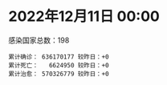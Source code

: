 
# 2022年12月11日 00:00
感染国家总数：198
```
累计确诊： 636170177 较昨日：+0
累计死亡：   6624950 较昨日：+0
累计治愈： 570326779 较昨日：+0
```
<div id="main" style="width:100%;height:800px;margin-bottom:10px;"></div>
<div id="second" style="width:100%;height:1000px;margin-bottom:10px;"></div>
<div id="third" style="width:100%;height:1000px;margin-bottom:10px;"></div>
<div id="last" style="width:100%;height:3000px;"></div>

<script>
import * as echarts from "echarts";
export default {
  mounted () {
    this.chart = echarts.init(document.getElementById("main"), "dark")
    this.secondChart = echarts.init(document.getElementById("second"), "dark")
    this.thirdChart = echarts.init(document.getElementById("third"), "dark")
    this.lastChart = echarts.init(document.getElementById("last"), "dark")
    var option = {
      tooltip: { trigger: "axis", axisPointer: { type: "shadow" } },
      legend: {},
      grid: { left: "3%", right: "4%", bottom: "3%", containLabel: true },
      xAxis: { type: "value" },
      yAxis: {
        type: "category", data: ["意大利","日本","韩国","巴西","德国","法国","印度","美国",]
      },
      series: [
        { name: "新增确诊", type: "bar", stack: "total", label: { show: true }, emphasis: { focus: "series" }, data: [0,0,0,0,0,0,0,0,] }, 
        { name: "累计确诊", type: "bar", stack: "total", label: { show: true }, emphasis: { focus: "series" }, data: [24709404,25814888,27674163,35588456,36758926,38396939,44675733,101254467,] }, 
        { name: "新增死亡", type: "bar", stack: "total", label: { show: true }, emphasis: { focus: "series" }, data: [0,0,0,0,0,0,0,0,] }, 
        { name: "累计死亡", type: "bar", stack: "total", label: { show: true }, emphasis: { focus: "series" }, data: [182419,51290,31029,690837,158966,159611,530654,1109679,] }, 
        { name: "累计治愈", type: "bar", stack: "total", label: { show: true }, emphasis: { focus: "series" }, data: [24003910,20806969,26623754,34354889,36053200,37175118,44139948,98500343,] },]
    }
    this.chart.setOption(option);
    var secondOption = {
      tooltip: { trigger: "axis", axisPointer: { type: "shadow" } },
      legend: {},
      grid: { left: "3%", right: "4%", bottom: "3%", containLabel: true },
      xAxis: { type: "value" },
      yAxis: {
        type: "category", data: ["墨西哥","伊朗","荷兰","阿根廷","澳大利亚","越南","西班牙","土耳其","俄罗斯","英国",]
      },
      series: [
        { name: "新增确诊", type: "bar", stack: "total", label: { show: true }, emphasis: { focus: "series" }, data: [0,0,0,0,0,0,0,0,0,0,] }, 
        { name: "累计确诊", type: "bar", stack: "total", label: { show: true }, emphasis: { focus: "series" }, data: [7156730,7560067,8550311,9739856,10856941,11520037,13632635,17005537,21650659,24024746,] }, 
        { name: "新增死亡", type: "bar", stack: "total", label: { show: true }, emphasis: { focus: "series" }, data: [0,0,0,0,0,0,0,0,0,0,] }, 
        { name: "累计死亡", type: "bar", stack: "total", label: { show: true }, emphasis: { focus: "series" }, data: [330667,144652,22936,130034,16462,43178,116422,101400,392506,197253,] }, 
        { name: "累计治愈", type: "bar", stack: "total", label: { show: true }, emphasis: { focus: "series" }, data: [6412560,7335444,8503531,9591684,10546102,10609473,13422605,0,21049420,24692,] },]
    }
    this.secondChart.setOption(secondOption);
    var thirdOption = {
      tooltip: { trigger: "axis", axisPointer: { type: "shadow" } },
      legend: {},
      grid: { left: "3%", right: "4%", bottom: "3%", containLabel: true },
      xAxis: { type: "value" },
      yAxis: {
        type: "category", data: ["以色列","智利","马来西亚","乌克兰","希腊","葡萄牙","奥地利","哥伦比亚","波兰","印度尼西亚",]
      },
      series: [
        { name: "新增确诊", type: "bar", stack: "total", label: { show: true }, emphasis: { focus: "series" }, data: [0,0,0,0,0,0,0,0,0,0,] }, 
        { name: "累计确诊", type: "bar", stack: "total", label: { show: true }, emphasis: { focus: "series" }, data: [4736104,4953194,5008452,5346094,5448700,5549479,5604611,6323357,6356979,6695010,] }, 
        { name: "新增死亡", type: "bar", stack: "total", label: { show: true }, emphasis: { focus: "series" }, data: [0,0,0,0,0,0,0,0,0,0,] }, 
        { name: "累计死亡", type: "bar", stack: "total", label: { show: true }, emphasis: { focus: "series" }, data: [11906,62683,36748,110640,34482,25584,21257,141943,118371,160175,] }, 
        { name: "累计治愈", type: "bar", stack: "total", label: { show: true }, emphasis: { focus: "series" }, data: [4710702,4880464,4951236,5221792,5370208,5505932,5532115,6145467,5335940,6491519,] },]
    }
    this.thirdChart.setOption(thirdOption);
    var lastOption = {
      tooltip: { trigger: "axis", axisPointer: { type: "shadow" } },
      legend: {},
      grid: { left: "3%", right: "4%", bottom: "3%", containLabel: true },
      xAxis: { type: "value" },
      yAxis: {
        type: "category", data: ["朝鲜","西撒哈拉","蒙特塞拉特岛","梵蒂冈","红宝石公主号","钻石公主号","圣文森特岛","列支敦士登公国","安圭拉","圣多美和普林西比","特克斯和凯科斯群岛","圣基茨和尼维斯","乍得","塞拉利昂","利比里亚","几内亚比绍","科摩罗","安提瓜和巴布达","尼日尔","厄立特里亚","也门","冈比亚","中非共和国","吉布提","摩纳哥","多米尼克","萨摩亚","赤道几内亚","塔吉克斯坦","南苏丹","尼加拉瓜","格林纳达","直布罗陀","布基纳法索","圣马力诺","东帝汶","刚果（布）","索马里","贝宁","圣卢西亚","马里","海地","莱索托","巴哈马","几内亚","多哥","坦桑尼亚","毛里求斯","阿鲁巴","巴布亚新几内亚","安道尔","加蓬","塞舌尔","布隆迪","叙利亚","不丹","佛得角","毛里塔尼亚","苏丹","马达加斯加","斐济","伯利兹","圭亚那","斯威士兰","新喀里多尼亚","法属波利尼西亚","苏里南","科特迪瓦","马拉维","塞内加尔","刚果（金）","法属圭亚那","巴巴多斯","安哥拉","马耳他","喀麦隆","卢旺达","柬埔寨","波多黎各","牙买加","乌干达","纳米比亚","加纳","特立尼达和多巴哥","马尔代夫","萨尔瓦多","阿富汗","吉尔吉斯斯坦","冰岛","老挝","马提尼克岛","莫桑比克","乌兹别克斯坦","津巴布韦","文莱","尼日利亚","阿尔及利亚","黑山","卢森堡","博茨瓦纳","阿尔巴尼亚","赞比亚","肯尼亚","北马其顿","阿曼","波黑","亚美尼亚","洪都拉斯","卡塔尔","埃塞俄比亚","利比亚","埃及","委内瑞拉","摩尔多瓦","爱沙尼亚","巴勒斯坦","塞浦路斯","缅甸","多米尼加","科威特","斯里兰卡","巴林","巴拉圭","阿塞拜疆","沙特阿拉伯","拉脱维亚","蒙古国","白俄罗斯","乌拉圭","尼泊尔","巴拿马","厄瓜多尔","阿联酋","古巴","玻利维亚","突尼斯","哥斯达黎加","危地马拉","黎巴嫩","克罗地亚","摩洛哥","斯洛文尼亚","立陶宛","保加利亚","哈萨克斯坦","芬兰","挪威","巴基斯坦","爱尔兰","约旦","格鲁吉亚","斯洛伐克","新西兰","孟加拉国","匈牙利","新加坡","塞尔维亚","伊拉克","瑞典","丹麦","罗马尼亚","南非","菲律宾","瑞士","秘鲁","加拿大","捷克","比利时","泰国",]
      },
      series: [
        { name: "新增确诊", type: "bar", stack: "total", label: { show: true }, emphasis: { focus: "series" }, data: [0,0,0,0,0,0,0,0,0,0,0,0,0,0,0,0,0,0,0,0,0,0,0,0,0,0,0,0,0,0,0,0,0,0,0,0,0,0,0,0,0,0,0,0,0,0,0,0,0,0,0,0,0,0,0,0,0,0,0,0,0,0,0,0,0,0,0,0,0,0,0,0,0,0,0,0,0,0,0,0,0,0,0,0,0,0,0,0,0,0,0,0,0,0,0,0,0,0,0,0,0,0,0,0,0,0,0,0,0,0,0,0,0,0,0,0,0,0,0,0,0,0,0,0,0,0,0,0,0,0,0,0,0,0,0,0,0,0,0,0,0,0,0,0,0,0,0,0,0,0,0,0,0,0,0,0,0,0,0,0,0,0,0,0,0,0,0,0,0,] }, 
        { name: "累计确诊", type: "bar", stack: "total", label: { show: true }, emphasis: { focus: "series" }, data: [1,10,11,29,620,712,2298,3026,3904,6279,6446,6552,7647,7760,8035,8848,8977,9106,9931,10189,11945,12586,15311,15690,15713,15760,15967,17184,17786,18352,18491,19613,20207,21631,22406,23364,25375,27300,27980,29550,32763,33874,34490,37491,38153,39336,40806,41272,43693,46427,47446,48973,50068,51018,57412,62512,63107,63421,63660,67488,68451,69117,71728,73908,77127,77416,81581,87892,88220,88887,94452,96389,104416,104808,115941,123993,132811,138238,151732,152517,169810,169946,171023,185528,185632,201785,206504,206543,207504,217099,224468,230624,247838,259356,261440,266283,271140,284026,297757,326800,333491,333746,342093,345067,399119,400661,445828,458921,483552,495105,507100,515645,548150,595402,609769,620816,622101,633400,650990,662747,671745,697223,778895,824749,826117,967729,993997,994037,995402,1000929,1009252,1011132,1045285,1111518,1116117,1147145,1148914,1168635,1221049,1256445,1270007,1273067,1280029,1288785,1398482,1417909,1470650,1575441,1680548,1746997,1807654,1856981,1979614,2036760,2171056,2179044,2428978,2464375,2640369,3153540,3298738,4044761,4046849,4335513,4344977,4423053,4567205,4648042,4711528,] }, 
        { name: "新增死亡", type: "bar", stack: "total", label: { show: true }, emphasis: { focus: "series" }, data: [0,0,0,0,0,0,0,0,0,0,0,0,0,0,0,0,0,0,0,0,0,0,0,0,0,0,0,0,0,0,0,0,0,0,0,0,0,0,0,0,0,0,0,0,0,0,0,0,0,0,0,0,0,0,0,0,0,0,0,0,0,0,0,0,0,0,0,0,0,0,0,0,0,0,0,0,0,0,0,0,0,0,0,0,0,0,0,0,0,0,0,0,0,0,0,0,0,0,0,0,0,0,0,0,0,0,0,0,0,0,0,0,0,0,0,0,0,0,0,0,0,0,0,0,0,0,0,0,0,0,0,0,0,0,0,0,0,0,0,0,0,0,0,0,0,0,0,0,0,0,0,0,0,0,0,0,0,0,0,0,0,0,0,0,0,0,0,0,0,] }, 
        { name: "累计死亡", type: "bar", stack: "total", label: { show: true }, emphasis: { focus: "series" }, data: [1,1,1,0,10,13,12,59,12,77,36,46,194,126,294,176,161,146,312,103,2159,372,113,189,63,74,29,183,125,138,225,237,110,387,119,138,386,1361,163,404,742,860,706,833,464,290,845,1036,236,668,158,306,171,38,3163,21,412,997,4992,1413,878,688,1285,1422,314,649,1393,830,2685,1968,1456,411,567,1925,809,1965,1467,3056,2609,3399,3630,4080,1461,4268,311,4230,7839,2991,229,758,1071,2226,1637,5622,225,3155,6881,2790,1133,2793,3593,4019,5684,9591,4260,16212,8712,11051,685,7572,6437,24613,5829,11920,2799,5404,1242,19488,4384,2570,16808,1536,19646,9984,9481,6108,2179,7118,7541,12019,8533,35940,2348,8530,22253,29269,9046,19961,10741,17389,16287,6946,9442,38060,13693,7572,4498,30635,8159,14122,16888,20752,3337,29436,48337,1707,17429,25366,21202,7579,67289,102550,64845,14343,217604,48044,41952,33100,33285,] }, 
        { name: "累计治愈", type: "bar", stack: "total", label: { show: true }, emphasis: { focus: "series" }, data: [0,9,2,29,0,699,2233,2948,3879,6201,6392,6482,4874,0,7720,8642,8799,8954,8890,10086,9124,12189,14615,15427,15503,15673,1605,16880,17264,18115,4225,19358,16579,21143,22031,23102,24006,13182,27746,29095,31943,32915,25980,36366,37218,39039,0,39522,42438,43982,46952,48617,49606,50638,54244,61564,62581,62421,58082,65602,66524,68379,70237,72392,75257,0,0,87055,85065,86887,83728,11254,102435,102538,114560,118616,131112,135076,129614,99392,100431,165826,169553,181075,163687,179410,184190,196406,0,0,0,228310,241486,253061,243601,259640,182594,280919,288991,323747,328319,329690,335894,335261,384669,378493,434979,0,480478,472639,500610,442182,541243,504142,524990,614962,608786,607932,644785,660095,654901,694904,0,814444,813538,950319,989645,985592,986371,988859,991093,974018,1025832,1102851,1078983,0,860711,1136289,1087587,1236583,1252677,1244971,1263601,1246307,1383020,1376728,1463447,1538689,1668186,1731007,1776548,1834710,1942897,1986395,2109635,2103441,2400880,2437963,2598037,3137882,3227158,3912506,3963372,4246968,4006385,4321679,4515328,4588708,4649509,] },]
    }
    this.lastChart.setOption(lastOption);

    window.onresize = () => {
      this.chart.resize()
      this.secondChart.resize()
      this.thirdChart.resize()
      this.lastChart.resize()
    }
  }
};
</script>

|国家|新增确诊|累计确诊|新增死亡|累计死亡|累计治愈|
|:--:|---:|---:|---:|---:|---:|
|美国|0|101254467|0|1109679|98500343|
|印度|0|44675733|0|530654|44139948|
|法国|0|38396939|0|159611|37175118|
|德国|0|36758926|0|158966|36053200|
|巴西|0|35588456|0|690837|34354889|
|韩国|0|27674163|0|31029|26623754|
|日本|0|25814888|0|51290|20806969|
|意大利|0|24709404|0|182419|24003910|
|英国|0|24024746|0|197253|24692|
|俄罗斯|0|21650659|0|392506|21049420|
|土耳其|0|17005537|0|101400|0|
|西班牙|0|13632635|0|116422|13422605|
|越南|0|11520037|0|43178|10609473|
|澳大利亚|0|10856941|0|16462|10546102|
|阿根廷|0|9739856|0|130034|9591684|
|荷兰|0|8550311|0|22936|8503531|
|伊朗|0|7560067|0|144652|7335444|
|墨西哥|0|7156730|0|330667|6412560|
|印度尼西亚|0|6695010|0|160175|6491519|
|波兰|0|6356979|0|118371|5335940|
|哥伦比亚|0|6323357|0|141943|6145467|
|奥地利|0|5604611|0|21257|5532115|
|葡萄牙|0|5549479|0|25584|5505932|
|希腊|0|5448700|0|34482|5370208|
|乌克兰|0|5346094|0|110640|5221792|
|马来西亚|0|5008452|0|36748|4951236|
|智利|0|4953194|0|62683|4880464|
|以色列|0|4736104|0|11906|4710702|
|泰国|0|4711528|0|33285|4649509|
|比利时|0|4648042|0|33100|4588708|
|捷克|0|4567205|0|41952|4515328|
|加拿大|0|4423053|0|48044|4321679|
|秘鲁|0|4344977|0|217604|4006385|
|瑞士|0|4335513|0|14343|4246968|
|菲律宾|0|4046849|0|64845|3963372|
|南非|0|4044761|0|102550|3912506|
|罗马尼亚|0|3298738|0|67289|3227158|
|丹麦|0|3153540|0|7579|3137882|
|瑞典|0|2640369|0|21202|2598037|
|伊拉克|0|2464375|0|25366|2437963|
|塞尔维亚|0|2428978|0|17429|2400880|
|新加坡|0|2179044|0|1707|2103441|
|匈牙利|0|2171056|0|48337|2109635|
|孟加拉国|0|2036760|0|29436|1986395|
|新西兰|0|1979614|0|3337|1942897|
|斯洛伐克|0|1856981|0|20752|1834710|
|格鲁吉亚|0|1807654|0|16888|1776548|
|约旦|0|1746997|0|14122|1731007|
|爱尔兰|0|1680548|0|8159|1668186|
|巴基斯坦|0|1575441|0|30635|1538689|
|挪威|0|1470650|0|4498|1463447|
|芬兰|0|1417909|0|7572|1376728|
|哈萨克斯坦|0|1398482|0|13693|1383020|
|保加利亚|0|1288785|0|38060|1246307|
|立陶宛|0|1280029|0|9442|1263601|
|斯洛文尼亚|0|1273067|0|6946|1244971|
|摩洛哥|0|1270007|0|16287|1252677|
|克罗地亚|0|1256445|0|17389|1236583|
|黎巴嫩|0|1221049|0|10741|1087587|
|危地马拉|0|1168635|0|19961|1136289|
|哥斯达黎加|0|1148914|0|9046|860711|
|突尼斯|0|1147145|0|29269|0|
|玻利维亚|0|1116117|0|22253|1078983|
|古巴|0|1111518|0|8530|1102851|
|阿联酋|0|1045285|0|2348|1025832|
|厄瓜多尔|0|1011132|0|35940|974018|
|巴拿马|0|1009252|0|8533|991093|
|尼泊尔|0|1000929|0|12019|988859|
|乌拉圭|0|995402|0|7541|986371|
|白俄罗斯|0|994037|0|7118|985592|
|蒙古国|0|993997|0|2179|989645|
|拉脱维亚|0|967729|0|6108|950319|
|沙特阿拉伯|0|826117|0|9481|813538|
|阿塞拜疆|0|824749|0|9984|814444|
|巴拉圭|0|778895|0|19646|0|
|巴林|0|697223|0|1536|694904|
|斯里兰卡|0|671745|0|16808|654901|
|科威特|0|662747|0|2570|660095|
|多米尼加|0|650990|0|4384|644785|
|缅甸|0|633400|0|19488|607932|
|塞浦路斯|0|622101|0|1242|608786|
|巴勒斯坦|0|620816|0|5404|614962|
|爱沙尼亚|0|609769|0|2799|524990|
|摩尔多瓦|0|595402|0|11920|504142|
|委内瑞拉|0|548150|0|5829|541243|
|埃及|0|515645|0|24613|442182|
|利比亚|0|507100|0|6437|500610|
|埃塞俄比亚|0|495105|0|7572|472639|
|卡塔尔|0|483552|0|685|480478|
|洪都拉斯|0|458921|0|11051|0|
|亚美尼亚|0|445828|0|8712|434979|
|波黑|0|400661|0|16212|378493|
|阿曼|0|399119|0|4260|384669|
|北马其顿|0|345067|0|9591|335261|
|肯尼亚|0|342093|0|5684|335894|
|赞比亚|0|333746|0|4019|329690|
|阿尔巴尼亚|0|333491|0|3593|328319|
|博茨瓦纳|0|326800|0|2793|323747|
|卢森堡|0|297757|0|1133|288991|
|黑山|0|284026|0|2790|280919|
|阿尔及利亚|0|271140|0|6881|182594|
|尼日利亚|0|266283|0|3155|259640|
|文莱|0|261440|0|225|243601|
|津巴布韦|0|259356|0|5622|253061|
|乌兹别克斯坦|0|247838|0|1637|241486|
|莫桑比克|0|230624|0|2226|228310|
|马提尼克岛|0|224468|0|1071|0|
|老挝|0|217099|0|758|0|
|冰岛|0|207504|0|229|0|
|吉尔吉斯斯坦|0|206543|0|2991|196406|
|阿富汗|0|206504|0|7839|184190|
|萨尔瓦多|0|201785|0|4230|179410|
|马尔代夫|0|185632|0|311|163687|
|特立尼达和多巴哥|0|185528|0|4268|181075|
|加纳|0|171023|0|1461|169553|
|纳米比亚|0|169946|0|4080|165826|
|乌干达|0|169810|0|3630|100431|
|牙买加|0|152517|0|3399|99392|
|波多黎各|0|151732|0|2609|129614|
|柬埔寨|0|138238|0|3056|135076|
|卢旺达|0|132811|0|1467|131112|
|喀麦隆|0|123993|0|1965|118616|
|马耳他|0|115941|0|809|114560|
|安哥拉|0|104808|0|1925|102538|
|巴巴多斯|0|104416|0|567|102435|
|法属圭亚那|0|96389|0|411|11254|
|刚果（金）|0|94452|0|1456|83728|
|塞内加尔|0|88887|0|1968|86887|
|马拉维|0|88220|0|2685|85065|
|科特迪瓦|0|87892|0|830|87055|
|苏里南|0|81581|0|1393|0|
|法属波利尼西亚|0|77416|0|649|0|
|新喀里多尼亚|0|77127|0|314|75257|
|斯威士兰|0|73908|0|1422|72392|
|圭亚那|0|71728|0|1285|70237|
|伯利兹|0|69117|0|688|68379|
|斐济|0|68451|0|878|66524|
|马达加斯加|0|67488|0|1413|65602|
|苏丹|0|63660|0|4992|58082|
|毛里塔尼亚|0|63421|0|997|62421|
|佛得角|0|63107|0|412|62581|
|不丹|0|62512|0|21|61564|
|叙利亚|0|57412|0|3163|54244|
|布隆迪|0|51018|0|38|50638|
|塞舌尔|0|50068|0|171|49606|
|加蓬|0|48973|0|306|48617|
|安道尔|0|47446|0|158|46952|
|巴布亚新几内亚|0|46427|0|668|43982|
|阿鲁巴|0|43693|0|236|42438|
|毛里求斯|0|41272|0|1036|39522|
|坦桑尼亚|0|40806|0|845|0|
|多哥|0|39336|0|290|39039|
|几内亚|0|38153|0|464|37218|
|巴哈马|0|37491|0|833|36366|
|莱索托|0|34490|0|706|25980|
|海地|0|33874|0|860|32915|
|马里|0|32763|0|742|31943|
|圣卢西亚|0|29550|0|404|29095|
|贝宁|0|27980|0|163|27746|
|索马里|0|27300|0|1361|13182|
|刚果（布）|0|25375|0|386|24006|
|东帝汶|0|23364|0|138|23102|
|圣马力诺|0|22406|0|119|22031|
|布基纳法索|0|21631|0|387|21143|
|直布罗陀|0|20207|0|110|16579|
|格林纳达|0|19613|0|237|19358|
|尼加拉瓜|0|18491|0|225|4225|
|南苏丹|0|18352|0|138|18115|
|塔吉克斯坦|0|17786|0|125|17264|
|赤道几内亚|0|17184|0|183|16880|
|萨摩亚|0|15967|0|29|1605|
|多米尼克|0|15760|0|74|15673|
|摩纳哥|0|15713|0|63|15503|
|吉布提|0|15690|0|189|15427|
|中非共和国|0|15311|0|113|14615|
|冈比亚|0|12586|0|372|12189|
|也门|0|11945|0|2159|9124|
|厄立特里亚|0|10189|0|103|10086|
|尼日尔|0|9931|0|312|8890|
|安提瓜和巴布达|0|9106|0|146|8954|
|科摩罗|0|8977|0|161|8799|
|几内亚比绍|0|8848|0|176|8642|
|利比里亚|0|8035|0|294|7720|
|塞拉利昂|0|7760|0|126|0|
|乍得|0|7647|0|194|4874|
|圣基茨和尼维斯|0|6552|0|46|6482|
|特克斯和凯科斯群岛|0|6446|0|36|6392|
|圣多美和普林西比|0|6279|0|77|6201|
|安圭拉|0|3904|0|12|3879|
|列支敦士登公国|0|3026|0|59|2948|
|圣文森特岛|0|2298|0|12|2233|
|钻石公主号|0|712|0|13|699|
|红宝石公主号|0|620|0|10|0|
|梵蒂冈|0|29|0|0|29|
|蒙特塞拉特岛|0|11|0|1|2|
|西撒哈拉|0|10|0|1|9|
|朝鲜|0|1|0|1|0|


